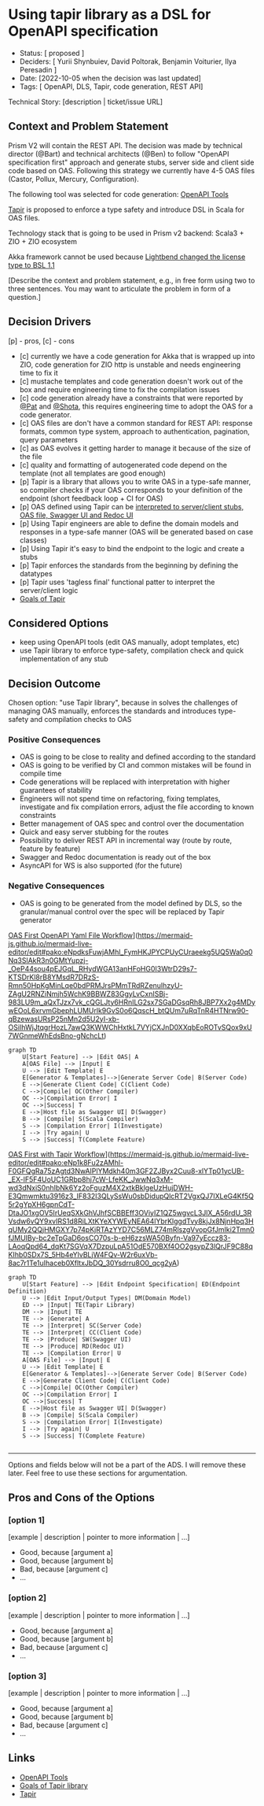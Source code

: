# Using tapir library as a DSL for OpenAPI specification

- Status: [ proposed ] <!-- optional -->
- Deciders: [ Yurii Shynbuiev, David Poltorak, Benjamin Voiturier, Ilya Peresadin ] <!-- optional -->
- Date: [2022-10-05 when the decision was last updated] <!-- optional. To customize the ordering without relying on Git creation dates and filenames -->
- Tags: [ OpenAPI, DLS, Tapir, code generation, REST API] <!-- optional -->

Technical Story: [description | ticket/issue URL] <!-- optional -->

## Context and Problem Statement
Prism V2 will contain the REST API. The decision was made by technical director (@Bart) and technical architects (@Ben)
to follow "OpenAPI specification first" approach and generate stubs, server side and client side code based on OAS.
Following this strategy we currently have 4-5 OAS files (Castor, Pollux, Mercury, Configuration).

The following tool was selected for code generation: [OpenAPI Tools](https://github.com/OpenAPITools/openapi-generator)

[Tapir](https://tapir.softwaremill.com/en/latest/index.html) is proposed to enforce a type safety and introduce DSL in Scala for OAS files.

Technology stack that is going to be used in Prism v2 backend: Scala3 + ZIO + ZIO ecosystem

Akka framework cannot be used because [Lightbend changed the license type to BSL 1.1](https://www.lightbend.com/blog/why-we-are-changing-the-license-for-akka)

[Describe the context and problem statement, e.g., in free form using two to three sentences. You may want to articulate the problem in form of a question.]

## Decision Drivers <!-- optional -->
[p] - pros, [c] - cons

- [c] currently we have a code generation for Akka that is wrapped up into ZIO, code generation for ZIO http is unstable and needs engineering time to fix it
- [c] mustache templates and code generation doesn't work out of the box and require engineering time to fix the compilation issues
- [c] code generation already have a constraints that were reported by [@Pat](https://docs.google.com/document/d/1WhUtflM_o-5uSx9LW76lycz2kbk071cVZiv6EtVwhAQ/edit#heading=h.ywcvgffenpz) and [@Shota](https://input-output-rnd.slack.com/archives/G018JE9NHAM/p1664563129397819), this requires engineering time to adopt the OAS for a code generator.
- [c] OAS files are don't have a common standard for REST API: response formats, common type system, approach to authentication, pagination, query parameters 
- [c] as OAS evolves it getting harder to manage it because of the size of the file 
- [c] quality and formatting of autogenerated code depend on the template (not all templates are good enough)
- [p] Tapir is a library that allows you to write OAS in a type-safe manner, so compiler checks if your OAS corresponds to your definition of the endpoint (short feedback loop + CI for OAS)
- [p] OAS defined using Tapir can be [interpreted to server/client stubs, OAS file, Swagger UI and Redoc UI](https://tapir.softwaremill.com/en/latest/)
- [p] Using Tapir engineers are able to define the domain models and responses in a type-safe manner (OAS will be generated based on case classes)
- [p] Using Tapir it's easy to bind the endpoint to the logic and create a stubs
- [p] Tapir enforces the standards from the beginning by defining the datatypes
- [p] Tapir uses 'tagless final' functional patter to interpret the server/client logic
- [Goals of Tapir](https://tapir.softwaremill.com/en/latest/goals.html)

## Considered Options

- keep using OpenAPI tools (edit OAS manually, adopt templates, etc) 
- use Tapir library to enforce type-safety, compilation check and quick implementation of any stub

## Decision Outcome

Chosen option: "use Tapir library", because in solves the challenges of managing OAS manually, enforces the standards and introduces type-safety and compilation checks to OAS

### Positive Consequences <!-- optional -->

- OAS is going to be close to reality and defined according to the standard
- OAS is going to be verified by CI and common mistakes will be found in compile time
- Code generations will be replaced with interpretation with higher guarantees of stability
- Engineers will not spend time on refactoring, fixing templates, investigate and fix compilation errors, adjust the file according to known constraints
- Better management of OAS spec and control over the documentation
- Quick and easy server stubbing for the routes
- Possibility to deliver REST API in incremental way (route by route, feature by feature)
- Swagger and Redoc documentation is ready out of the box
- AsyncAPI for WS is also supported (for the future)

### Negative Consequences <!-- optional -->

- OAS is going to be generated from the model defined by DLS, so the granular/manual control over the spec will be replaced by Tapir generator

[OAS First OpenAPI Yaml File Workflow](https://mermaid.ink/img/pako:eNpdksFuwjAMhl_FymHKJPYCPUyCUraeekg5UQ5Wa0q0Nq3SlAkR3n0GMtYupzj-_OeP44sou4pEJGqL_RHydWGA13anHFoHG0I3WtrD29s7-KTSDrKl8rB8YMsdR7DRzS-Rmn50HpKgMinLqe0bdPRMJrsPMmTRdRZenulhzyU-ZAgU2RNZiNmjh5WchK9BBWZ83GgyLvCxnISBj-983LU9m_aQxTJzx7vk_cQGLJty6HRnILG2sx7SGaDGsqRh8JBP7Xx2g4MDywEOoL6xrvmGbephLUMUrlk9GvS0o6QqscH_btQUm7uRqTnR4HTNrw90-qBzewasURsP25nMn2d5U2yI-xb-OSiIhWjJtqgrHozL7awQ3KWWChHxtkL7VYjCXJnD0XXqbEoROTvSQox9xU7WGnmeWhEdsBno-gNchcLt)](https://mermaid-js.github.io/mermaid-live-editor/edit#pako:eNpdksFuwjAMhl_FymHKJPYCPUyCUraeekg5UQ5Wa0q0Nq3SlAkR3n0GMtYupzj-_OeP44sou4pEJGqL_RHydWGA13anHFoHG0I3WtrD29s7-KTSDrKl8rB8YMsdR7DRzS-Rmn50HpKgMinLqe0bdPRMJrsPMmTRdRZenulhzyU-ZAgU2RNZiNmjh5WchK9BBWZ83GgyLvCxnISBj-983LU9m_aQxTJzx7vk_cQGLJty6HRnILG2sx7SGaDGsqRh8JBP7Xx2g4MDywEOoL6xrvmGbephLUMUrlk9GvS0o6QqscH_btQUm7uRqTnR4HTNrw90-qBzewasURsP25nMn2d5U2yI-xb-OSiIhWjJtqgrHozL7awQ3KWWChHxtkL7VYjCXJnD0XXqbEoROTvSQox9xU7WGnmeWhEdsBno-gNchcLt)
```mermaid
graph TD
    U[Start Feature] --> |Edit OAS| A
    A[OAS File] --> |Input| E
    U --> |Edit Template| E
    E[Generator & Templates]-->|Generate Server Code| B(Server Code)
    E -->|Generate Client Code| C(Client Code)
    C -->|Compile| OC(Other Compiler)
    OC -->|Compilation Error| I
    OC -->|Success| T
    E -->|Host file as Swagger UI| D(Swagger)
    B --> |Compile| S(Scala Compiler)
    S --> |Compilation Error| I(Investigate)
    I --> |Try again| U
    S --> |Success| T(Complete Feature)
```
[OAS First with Tapir Workflow](https://mermaid.ink/img/pako:eNp1k8Fu2zAMhl-F0GFQgRa75zAgtd3NwAIPlYMdkh40m3GF2ZJByx2Cuu8-xlYTp01ycUB-_EX-lF5F4UoUC1GRbp8hj7cW-LfeKK_JwwNq3xM-wd3dNxiS0nhIbNk6Yz2oFguzM4X2xtkBklgeUzHujDWH-E3Qmwmktu3916z3_IF832I3QLySsWu0sbDidupQlcRT2VgxQJ7IXLeG4Kf5Q5r2gYpXH6gpnCdT-DtaJO1xgOV5IrUeqSXkGhVJhfSCBBEff3OViyIZ1QZ5wgvcL3JlX_A56rdU_3RVsdw6vQY9xvIRS1d8RiLXtKYeXYWEyNEA64lYbrKlggdTvy8kjJx8NjnHpq3HqUMy2QQjHMGXY7p74pKjRTAzYYD7C56MLZ74mRlszgVvopGfJmIki2Tmn0fJMUIBy-bc2eTpGaD6osCO70s-b-eH6zzsWA50Byfn-Va97yEccz83-LAoqQpd64_dqKt7SGVqX7DzpuLpA51OdE570BXf4OO2gsypZ3lQrJF9C88qKIhb0SDx7S_5Hb4eYlvBLjW4FQv-W2r6uxVb-8ac7r1Te1uIhaceb0XfltxJbDQ_30Ysdrru8O0_qcg2yA)](https://mermaid-js.github.io/mermaid-live-editor/edit#pako:eNp1k8Fu2zAMhl-F0GFQgRa75zAgtd3NwAIPlYMdkh40m3GF2ZJByx2Cuu8-xlYTp01ycUB-_EX-lF5F4UoUC1GRbp8hj7cW-LfeKK_JwwNq3xM-wd3dNxiS0nhIbNk6Yz2oFguzM4X2xtkBklgeUzHujDWH-E3Qmwmktu3916z3_IF832I3QLySsWu0sbDidupQlcRT2VgxQJ7IXLeG4Kf5Q5r2gYpXH6gpnCdT-DtaJO1xgOV5IrUeqSXkGhVJhfSCBBEff3OViyIZ1QZ5wgvcL3JlX_A56rdU_3RVsdw6vQY9xvIRS1d8RiLXtKYeXYWEyNEA64lYbrKlggdTvy8kjJx8NjnHpq3HqUMy2QQjHMGXY7p74pKjRTAzYYD7C56MLZ74mRlszgVvopGfJmIki2Tmn0fJMUIBy-bc2eTpGaD6osCO70s-b-eH6zzsWA50Byfn-Va97yEccz83-LAoqQpd64_dqKt7SGVqX7DzpuLpA51OdE570BXf4OO2gsypZ3lQrJF9C88qKIhb0SDx7S_5Hb4eYlvBLjW4FQv-W2r6uxVb-8ac7r1Te1uIhaceb0XfltxJbDQ_30Ysdrru8O0_qcg2yA)
```mermaid
graph TD
    U[Start Feature] --> |Edit Endpoint Specification| ED(Endpoint Definition)
    U --> |Edit Input/Output Types| DM(Domain Model)
    ED --> |Input| TE(Tapir Library)
    DM --> |Input| TE
    TE --> |Generate| A
    TE --> |Interpret| SC(Server Code)
    TE --> |Interpret| CC(Client Code)
    TE --> |Produce| SW(Swagger UI)
    TE --> |Produce| RD(Redoc UI)
    TE --> |Compilation Error| U
    A[OAS File] --> |Input| E
    U --> |Edit Template| E
    E[Generator & Templates]-->|Generate Server Code| B(Server Code)
    E -->|Generate Client Code| C(Client Code)
    C -->|Compile| OC(Other Compiler)
    OC -->|Compilation Error| I
    OC -->|Success| T
    E -->|Host file as Swagger UI| D(Swagger)
    B --> |Compile| S(Scala Compiler)
    S --> |Compilation Error| I(Investigate)
    I --> |Try again| U
    S --> |Success| T(Complete Feature)
    
```
---
Options and fields below will not be a part of the ADS. I will remove these later. Feel free to use these sections for argumentation.
## Pros and Cons of the Options <!-- optional -->

### [option 1]

[example | description | pointer to more information | …] <!-- optional -->

- Good, because [argument a]
- Good, because [argument b]
- Bad, because [argument c]
- … <!-- numbers of pros and cons can vary -->

### [option 2]

[example | description | pointer to more information | …] <!-- optional -->

- Good, because [argument a]
- Good, because [argument b]
- Bad, because [argument c]
- … <!-- numbers of pros and cons can vary -->

### [option 3]

[example | description | pointer to more information | …] <!-- optional -->

- Good, because [argument a]
- Good, because [argument b]
- Bad, because [argument c]
- … <!-- numbers of pros and cons can vary -->

## Links <!-- optional -->

- [OpenAPI Tools](https://github.com/OpenAPITools/openapi-generator)
- [Goals of Tapir library](https://tapir.softwaremill.com/en/latest/goals.html)
- [Tapir](https://tapir.softwaremill.com/en/latest/index.html)